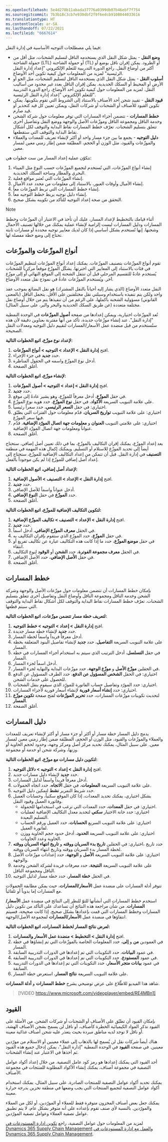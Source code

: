 ```yaml
---
ms.openlocfilehash: 5e4d278b11abada37776a0399db07b46ebf7f754
ms.sourcegitcommit: 7b3b18c3cb7e930dbf2f9f6edcb9108044033616
ms.translationtype: HT
ms.contentlocale: ar-SA
ms.lasthandoff: 07/22/2021
ms.locfileid: "6667614"
---
```

فيما يلي مصطلحات التوجيه الأساسية في إدارة النقل:

-   **وضع النقل** - يمثل شكل النقل الذي يستخدمه الناقل لتسليم الشحنات، مثل أقل من حمولة الشاحنة (LTL) أو حمولة الشاحنة (TL) أو الطرود. يمكن إقران ناقل بوضع أو أكثر من أوضاع النقل. راجع الدورة التدريبية للتعلم الإلكتروني "إعداد إدارة النقل الرئيسية" لمزيد من المعلومات حول كيفية تكوين أحد الأوضاع.
-   **أسلوب النقل** - يمثل شكل النقل الذي يستخدمه الناقل لتسليم الشحنات، مثل الجو أو الأرض أو المحيط أو السكك الحديدية. يمكن إقران الناقل بعدد غير محدود من أساليب النقل. لمزيد من المعلومات حول كيفية تكوين أحد الأوضاع، راجع الدورة التدريبية للتعلم الإلكتروني "إعداد إدارة النقل الرئيسية".
-   **قيود النقل** - تقييد شحن أحد الأصناف بالاستناد إلى الشروط التي تقوم بتكوينها. يمكن تكوين القيود للأصناف أو الشحنات أو شركات النقل، ويمكن تعيين كل قيد كتحذير أو قيد صارم.
-   **خطط المسارات** - تتضمن أجزاء المسارات التي توفر معلومات حول شركة الشحن وخدمة الناقل ومجموعة الناقل وموزّعات الأصل والوجهة ووضع النقل وتفاصيل أخرى تتعلق بتسليم الشحنات. تعرّف خطط المسارات نقاط البداية والتوقف لكل أشكال نقاط البداية والتوقف التي ستقطعها.
-   **دليل التوجيه** - يجمع ما بين جزء مسار واحد أو أكثر لإنشاء تعريف للمعدات والعملاء والموزّعات والقيود، مثل الوزن أو الحجم، المطبّقة ضمن إطار زمني معين لمسار معين.

تتكوّن عملية إعداد المسار من ست خطوات هي:

1.  إنشاء أنواع الموزّعات، التي تُستخدم لتجميع الموزّعات حسب النوع مثل الميناء البحري والمطار وساحة السكك الحديدية.
2.  إنشاء الموزّعات التي تُعتبر مواقع فعلية.
3.  إنشاء الأميال وأوقات العبور، بالاستناد إلى معلومات من محدد عدد الأميال.
4.  إنشاء خطط المسارات التي تربط الموزّعات معاً.
5.  إنشاء دليل توجيه يربط خطط التوجيه معاً.
6.  التحقق من صحة إعداد التوجيه للتأكد من تكوينه بشكل صحيح.

> [!Note] 
> أثناء قيامك بالتخطيط لإعداد المسار، عليك أن تأخذ في الاعتبار أن الموزّعات وخطط المسارات ودليل المسارات ليست إلزامية لإنشاء عملية يمكنك من خلالها تصنيف الأحمال وشحنها. إنها تُستخدم بشكل أساسي إذا كان لديك معايير توجيه محددة أو مسارات ثابتة تحتاج إلى وضع خطة مفصلة لها.

## <a name="hub-types-and-hubs"></a>أنواع الموزّعات والموزّعات 

تقوم أنواع الموزّعات بتصنيف الموزّعات. يمكنك إعداد أنواع الموزّعات لتنظيم الموزّعات في فئات بالاستناد إلى المعايير التي اخترتها. يشكّل الموزّع موقعاً مركزياً للشحنات يُستخدم عادةً للتقسيم المرحلي قبل أن تنتقل الشحنة إلى الموقع النهائي أو إلى موزّع آخر. ويُستخدم الموزّعات عادةً في نموذج نقل متعدد الأوضاع.

النقل متعدد الأوضاع (الذي يشار إليه أحياناً بالنقل المشترك) هو نقل البضائع بموجب عقد واحد ولكن يتم تنفيذه باستخدام وسيلتي نقل مختلفتين على الأقل. يتحمل الناقل (بالمعنى القانوني) مسؤولية الشحنة بأكملها، على الرغم من أن تنفيذها يتم من خلال أوضاع نقل مختلفة متعددة (عن طريق السكك الحديدية والبحر والبر، على سبيل المثال).

تُعد الموزّعات اختيارية، ويمكن إعدادها من صفحة **أصول الموزّعات‬** في الوحدة النمطية "إدارة النقل". عند إنشاء موزّعات جديدة، تأكد من أنها مقترنة بعناوين دقيقة لأن هذه ستُستخدم من قبل منضدة عمل الأسعار/المسارات لتقييم دليل التوجيه ومعدلات النقل الصحيحة.

**لإعداد نوع موزّع‬، اتبع الخطوات التالية:**

1.  افتح **إدارة النقل > الإعداد > التوجيه > أنواع الموزّعات**.
2.  حدد **جديد** في جزء الإجراء.
3.  أدخل نوع الموزّع واسمه في الحقول المناظرة.
4.  أغلق الصفحة.

**لإنشاء موزّع، اتبع الخطوات التالية:**

1.  افتح **إدارة النقل > إعداد > التوجيه > أصول الموزّعات**.
2.  حدد **جديد‎**.
3.  في حقل **الموزّع**، أدخل معرفاً للموزّع، وهو يشير عادةً إلى موقع.
4.  على علامة التبويب السريعة **الأكواد**، في حقل **نوع الموزّع**، حدد هوية نوع الموزّع.
5.  اختياري: في حقل **السعر الرئيسي**، حدد سعراً رئيسياً.
6.  اختياري: على علامة التبويب **تواريخ السريان**، قدّم معلومات حول الفترات التي يطبّق فيها سعر الموزّع.
7.  اختياري: على علامتي التبويب **العنوان** و **معلومات جهة اتصال المورّد الإضافية**، قدّم عنواناً ومعلومات جهة اتصال المورِّد الإضافية.
8.  أغلق الصفحة.

بعد إعداد الموزّع، يمكنك إقران التكاليف بالموزّع، بما في ذلك تعيين أصل إضافي. ستحتاج أيضاً إلى تحديد الموزّع للاستلام أو التسليم. ويمكنك إكمال هذه المهمة في منطقة **التصنيف** في إدارة النقل. قبل أن تتمكن من إعداد التكاليف الإضافية للموزّع، ستحتاج إلى إعداد أصل إضافي للموزّع إذا لم يكن موجوداً بالفعل.

**لإعداد أصل إضافي، اتبع الخطوات التالية:**

1.  افتح **إدارة النقل > الإعداد > التصنيف > الأصول الإضافية**.
2.  حدد **جديد‎**.
3.  أدخل عنواناً واسماً للأصل الإضافي.
4.  حدد **الموزّع** في حقل **النوع الإضافي**.
5.  أغلق الصفحة.

**لتكوين التكاليف الإضافية للموزّع، اتبع الخطوات التالية:**

1.  افتح **إدارة النقل > الإعداد > التصنيف > تكاليف الموزّع الإضافية**.
2.  حدد **جديد‎**.
3.  في الحقل **معرف الموزّع الإضافي**، أدخل اسماً.
4.  في حقل **الموزّع**، حدد الموزّع الذي ستقوم بإقران التكاليف به.
5.  في حقل **موضع الموزّع**، حدد ما إذا كانت هذه التكاليف عبارة عن تكاليف تفريغ أو انتقاء.
6.  في الحقل **معرف مجموعة الفوترة**، حدد **الشحن** أو **الوقود** لنوع التكاليف.
7.  في حقل **الأصل الإضافي**، حدد الأصل الإضافي.
8.  أغلق الصفحة.

## <a name="route-plans"></a>خطط المسارات 

بإمكان خطط المسارات أن تتضمن معلومات حول موزّعات الأصل والوجهة وشركة الشحن وخدمة الناقل ومجموعة الناقل وأوضاع النقل وتفاصيل أخرى تتعلق بتسليم الشحنات. تعرّف خطط المسارات نقاط البداية والتوقف لكل أشكال نقاط البداية والتوقف التي سيتم قطعها.

**لتعريف خطة مسار تتضمن موزّعات، اتبع الخطوات التالية:**

1.  افتح **إدارة النقل > إعداد > التوجيه > خطط التوجيه**.
2.  حدد **جديد** لإنشاء خطة مسار جديدة.
3.  أدخل معرفاً فريداً واسماً لخطة المسار.
4.  على علامة التبويب السريعة **التفاصيل**، حدد **جديد** لإنشاء تفاصيل البنود المتعلقة بخطة المسار.
5.  في حقل **التسلسل**، أدخل الترتيب الذي سيتم به استخدام أجزاء المسارات في خطة المسار.
6.  أدخل اسماً لجزء المسار.
7.  في الحقلين **موزّع الأصل** و **موزّع الوجهة**، حدد موزّعات البداية والنهاية لجزء المسار.
8.  اختياري: في الحقل **الشخص المسؤول عن الدفع**، حدد الطرف المسؤول عن الدفع للحصول على خدمات الشحن.
9.  اختياري: حدد المورّد وتفاصيل حساب الفاتورة للمورّد الذي سيقوم بنقل الشحنات.
10. اختياري: حدد **إنشاء أسعار فورية** لإنشاء أسعار فورية لأجزاء المسارات.
11. لتحديث تكوينات موزّعات المسارات، حدد **تحرير الموزّعات** لفتح صفحة **تكوين موزّع المسار**.
12. أغلق الصفحة.

## <a name="route-guide"></a>دليل المسارات 

يدمج دليل المسار خطة مسار أو أكثر أو جزء مسار أو أكثر لإنشاء تعريف للمعدات والعملاء والموزّعات والقيود، مثل الوزن أو الحجم، المطبّقة ضمن إطار زمني معين لمسار معين. على سبيل المثال، يمكنك تحديد مركز أصل ومركز وجهة، وحدود لحجم الحاوية أو وزنها، وشركة شحن أو خدمة أو مجموعة.

**لتكوين دليل مسارات مع موزّع، اتبع الخطوات التالية:**

1.  افتح **إدارة النقل > إعداد > التوجيه > دلائل التوجيه**.
2.  حدد **جديد** لإنشاء دليل مسارات جديد.
3.  أدخل معرفاً فريداً واسماً لدليل المسارات.
4.  على علامة التبويب السريعة **المعلومات**، في حقل **الاتجاه**، حدد اتجاه الحمولات.
5.  حدد شريط التمرير **نشط** لتمكين دليل التوجيه.
6.  بشكل اختياري، يمكنك تحديد المعدات، إذا كان الموقع سكنياً، وحسابات العميل وفاتورة العميل وقيود النقل.
    - اختياري: في حقل **المعدات**، حدد المعدات التي ترغب في استخدامها للحمولة.
    - اختياري: حدد خانة الاختيار **سكني** لتحديد معدل التكاليف الإضافية لعمليات التسليم البعيدة.
    - اختياري: على علامة التبويب السريع **الحسابات**، حدد العميل ورقم الحساب لفاتورة العميل.
    - اختياري: على علامة التبويب السريعة **الحدود**، أدخل حدود حجم الحاوية ووزن الحاوية وعدد الحاويات.
7.  اختياري: في الحقلين **تاريخ بدء السريان ووقته** و **تاريخ انتهاء السريان ووقته‏‎**، حدد تاريخ بدء السريان ووقته وتاريخ انتهاء السريان ووقته‏‎ لخطة المسار.
8.  اختياري: على علامة التبويب السريعة **الأصل** و **الوجهة**، حدد إعدادات موزّعات الأصل والوجهة.
9.  على علامة التبويب السريعة **النتيجة**، حدد معرفات فريدة لشركة الشحن وخدمة الناقل ومجموعة الناقل.
10. في الحقل **خطة المسار**، حدد خطة مسار لدليل التوجيه.

تتوفر أدلة المسارات على منضدة عمل **الأسعار/المسارات**، حيث يمكن مطابقة الحمولات مع المسارات إما يدوياً أو تلقائياً.

استخدم خطط المسارات التي أنشأتها للتوّ للنظر إلى النتائج في منضدة عمل **الأسعار/المسارات**. من شأن مراجعة هذه النتائج أن تساعدك على التأكد من تكوين دليل المسارات وخطط المسارات التي قمت بإعدادها بشكل صحيح. إذا كانت صحيحة، فسيتم انتقاؤها في منضدة عمل **الأسعار/المسارات** لمجموعة الأصل/الوجهة.

**لعرض نتائج المسار لخطط المسارات، اتبع الخطوات التالية:**

1.  افتح **إدارة النقل > التخطيط > منضدة عمل الأسعار والمسارات**.
2.  في العمودين **من** و **إلى**، حدد المعلومات الخاصة بالموزّعات التي تم إنشاؤها في خطة المسار.
3.  في عمود **البيانات**، حدد التكوينات التي تم إعدادها في الدورات التدريبية السابقة.
4.  في عمود **المستودع**، حدد التكوينات التي تم إعدادها في الدورات التدريبية السابقة.
5.  في عمود **بيانات متجر الأسعار**، حدد التكوينات التي تم إعدادها في الدورات التدريبية السابقة.
6.  على علامة التبويب السريعة **نتائج المسار**، استعرض خطة المسار.

شاهد هذا الفيديو للاطّلاع على عرض توضيحي يشرح **خطط المسارات** و **أدلة المسارات**.
> [!VIDEO https://www.microsoft.com/videoplayer/embed/RE4MBn1]


## <a name="constraints"></a>القيود 

بإمكان القيود أن تطبّق على الأصناف أو الشحنات أو شركات الشحن.
من الأمثلة على القيود نذكر المواد الكيميائية الخطرة كأصناف، أو ناقل لن يسمح بشحن الأصناف الهشة، أو ناقل لا توجد لديه مناطق مبردة بحيث يتعذر عليه شحن أصناف غذائية معينة.

هناك أيضاً شركات نقل لن يُسمح لها بالذهاب إلى عملاء معينين أو الاستلام من مورّدين معينين. في صفحة **القيود** في الوحدة النمطية "إدارة النقل"، يمكن إدخال جميع هذه القيود ثم أخذها في الاعتبار عند إنشاء الشحنات.

أحد القيود التي يمكنك إعدادها هو رمز كود عامل التصفية. من خلال إعداد أكواد عوامل التصفية في مجموعة أصناف، يمكنك إنشاء الأكواد المطلوبة للمنتجات في مجموعة الأصناف.

يمكنك تحديد أكواد عوامل التصفية للمنتجات الصادرة. على سبيل المثال، يمكنك استخدام أكواد عوامل التصفية لتجميع المنتجات التي يجب وضعها في منطقة تخزين بدرجة حرارة معينة.

يمكنك جعل بعض أصناف المخزون متوفرة فقط للعملاء أو المورّدين، أو لكل من العملاء والمورّدين. بالنسبة لأي صنف تقوم بإعداده على أنه متوفر بشكل عام، لا يتم تطبيق عوامل تصفية العملاء وعوامل تصفية المورّدين.


لمزيد من المعلومات حول عوامل التصفية، راجع [تكوين إدارة المستودعات في Dynamics 365 Supply Chain Management](https://docs.microsoft.com/learn/modules/configure-warehouse-management-dyn365-supply-chain-mgmt/?azure-portal=true) و[العمل مع إدارة المستودعات في Dynamics 365 Supply Chain Management](https://docs.microsoft.com/learn/modules/work-warehouse-management-dyn365-supply-chain-mgmt/?azure-portal=true).
